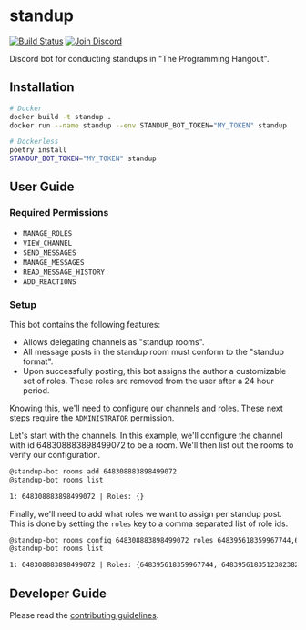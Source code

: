 # standup

[![Build Status](https://travis-ci.com/skippi/standup.svg?branch=master)](https://travis-ci.com/skippi/standup)
[![Join Discord](https://discordapp.com/api/guilds/244230771232079873/embed.png)](https://discord.gg/programming)

Discord bot for conducting standups in "The Programming Hangout".

## Installation

```bash
# Docker
docker build -t standup .
docker run --name standup --env STANDUP_BOT_TOKEN="MY_TOKEN" standup

# Dockerless
poetry install
STANDUP_BOT_TOKEN="MY_TOKEN" standup
```

## User Guide

### Required Permissions

- `MANAGE_ROLES`
- `VIEW_CHANNEL`
- `SEND_MESSAGES`
- `MANAGE_MESSAGES`
- `READ_MESSAGE_HISTORY`
- `ADD_REACTIONS`

### Setup

This bot contains the following features:

- Allows delegating channels as "standup rooms".
- All message posts in the standup room must conform to the "standup format".
- Upon successfully posting, this bot assigns the author a customizable set of roles.
  These roles are removed from the user after a 24 hour period.

Knowing this, we'll need to configure our channels and roles. These next steps
require the `ADMINISTRATOR` permission.

Let's start with the channels. In this example, we'll configure the channel with id
648308883898499072 to be a room. We'll then list out the rooms to verify our
configuration.

```txt
@standup-bot rooms add 648308883898499072
@standup-bot rooms list

1: 648308883898499072 | Roles: {}
```

Finally, we'll need to add what roles we want to assign per standup post.
This is done by setting the `roles` key to a comma separated list of role ids.

```txt
@standup-bot rooms config 648308883898499072 roles 648395618359967744,6483956183512382382
@standup-bot rooms list

1: 648308883898499072 | Roles: {648395618359967744, 6483956183512382382}
```

## Developer Guide

Please read the [contributing guidelines](./CONTRIBUTING.md).
